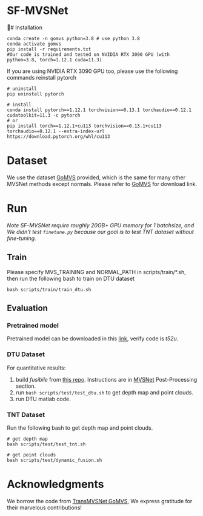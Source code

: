 # SF-MVSNet


🔧# Installation
```
conda create -n gomvs python=3.8 # use python 3.8
conda activate gomvs
pip install -r requirements.txt
#Our code is trained and tested on NVIDIA RTX 3090 GPU (with python=3.8, torch=1.12.1 cuda=11.3)
```
If you are using NVIDIA RTX 3090 GPU too, please use the following commands reinstall pytorch
```
# uninstall
pip uninstall pytorch

# install
conda install pytorch==1.12.1 torchvision==0.13.1 torchaudio==0.12.1 cudatoolkit=11.3 -c pytorch
# or
pip install torch==1.12.1+cu113 torchvision==0.13.1+cu113 torchaudio==0.12.1 --extra-index-url https://download.pytorch.org/whl/cu113
```

# Dataset
We use the dataset [GoMVS](https://github.com/Wuuu3511/GoMVS) provided, which is the same for many other MVSNet methods except normals. Please refer to [GoMVS](https://github.com/Wuuu3511/GoMVS) for download link.

# Run
*Note SF-MVSNet require roughly 20GB+ GPU memory for 1 batchsize, and We didn't test `finetune.py` because our goal is to test TNT dataset without fine-tuning.*

## Train
Please specify MVS_TRAINING and NORMAL_PATH in scripts/train/*.sh, then run the following bash to train on DTU dataset
```
bash scripts/train/train_dtu.sh
```

## Evaluation
### Pretrained model
Pretrained model can be downloaded in this [link](https://pan.baidu.com/s/1M11V5CKIeWt11xb4P_qLFA), verify code is *t52u*.

### DTU Dataset
For quantitative results:
1. build *fusibile* from [this repo](https://github.com/YoYo000/fusibile). Instructions are in [MVSNet](https://github.com/YoYo000/MVSNet) Post-Processing section.
2. run `bash scripts/test/test_dtu.sh` to get depth map and point clouds.
3. run DTU matlab code.


### TNT Dataset
Run the following bash to get depth map and point clouds.
```
# get depth map
bash scripts/test/test_tnt.sh

# get point clouds
bash scripts/test/dynamic_fusion.sh
```


# Acknowledgments
We borrow the code from [TransMVSNet](https://github.com/megvii-research/TransMVSNet),[GoMVS](https://github.com/Wuuu3511/GoMVS), We express gratitude for their marvelous contributions!
